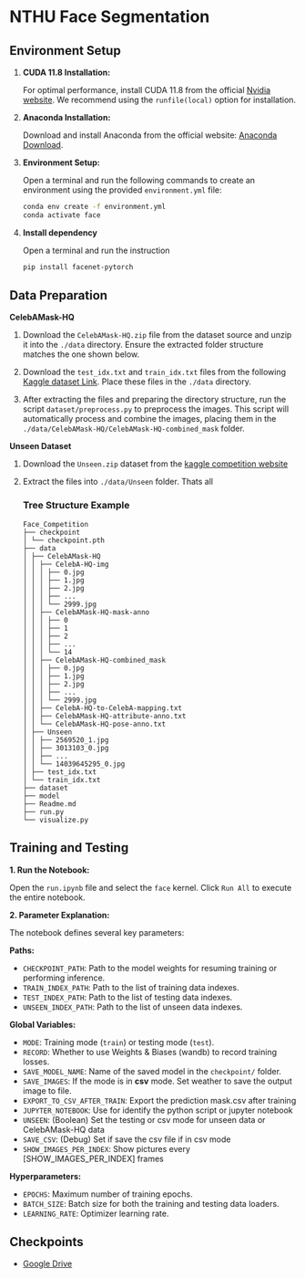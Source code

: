 # NTHU Face Segmentation

## Environment Setup

1. **CUDA 11.8 Installation:**

    For optimal performance, install CUDA 11.8 from the official [Nvidia website](https://developer.nvidia.com/cuda-11-8-0-download-archive?target_os=Linux&target_arch=x86_64&Distribution=Ubuntu&target_version=20.04). We recommend using the `runfile(local)` option for installation.

2. **Anaconda Installation:**

    Download and install Anaconda from the official website: [Anaconda Download](https://docs.anaconda.com/free/anaconda/install/index.html).

3. **Environment Setup:**

    Open a terminal and run the following commands to create an environment using the provided `environment.yml` file:

    ```bash
    conda env create -f environment.yml
    conda activate face
    ```

4. **Install dependency**

    Open a terminal and run the instruction 
    ```bash
    pip install facenet-pytorch
    ```

## Data Preparation
**CelebAMask-HQ**

1.  Download the `CelebAMask-HQ.zip` file from the dataset source and unzip it into the `./data` directory. Ensure the extracted folder structure matches the one shown below.

2. Download the `test_idx.txt` and `train_idx.txt` files from the following [Kaggle dataset Link](https://www.kaggle.com/competitions/cs6550-face-parsing/data). Place these files in the `./data` directory.

3. After extracting the files and preparing the directory structure, run the script `dataset/preprocess.py` to preprocess the images. This script will automatically process and combine the images, placing them in the `./data/CelebAMask-HQ/CelebAMask-HQ-combined_mask` folder.

**Unseen Dataset**
1. Download the `Unseen.zip` dataset from the [kaggle competition website](https://www.kaggle.com/competitions/cs6550_face_parsing_unseen/data)

2. Extract the files into `./data/Unseen` folder. Thats all

    ### Tree Structure Example
    ```
    Face_Competition
    ├── checkpoint
    │ └── checkpoint.pth
    ├── data
    │ ├── CelebAMask-HQ
    │ │ ├── CelebA-HQ-img
    │ │ │ ├── 0.jpg
    │ │ │ ├── 1.jpg
    │ │ │ ├── 2.jpg
    │ │ │ ├── ...
    │ │ │ └── 2999.jpg
    │ │ ├── CelebAMask-HQ-mask-anno
    │ │ │ ├── 0
    │ │ │ ├── 1
    │ │ │ ├── 2
    │ │ │ ├── ...
    │ │ │ └── 14
    │ │ ├── CelebAMask-HQ-combined_mask
    │ │ │ ├── 0.jpg
    │ │ │ ├── 1.jpg
    │ │ │ ├── 2.jpg
    │ │ │ ├── ...
    │ │ │ └── 2999.jpg
    │ │ ├── CelebA-HQ-to-CelebA-mapping.txt
    │ │ ├── CelebAMask-HQ-attribute-anno.txt
    │ │ └── CelebAMask-HQ-pose-anno.txt
    │ ├── Unseen
    │ │ ├── 2569520_1.jpg
    │ │ ├── 3013103_0.jpg
    │ │ ├── ...
    │ │ └── 14039645295_0.jpg
    │ ├── test_idx.txt
    │ └── train_idx.txt
    ├── dataset
    ├── model
    ├── Readme.md
    ├── run.py
    └── visualize.py
    ```

## Training and Testing

**1. Run the Notebook:**

Open the `run.ipynb` file and select the `face` kernel. Click `Run All` to execute the entire notebook.

**2. Parameter Explanation:**

The notebook defines several key parameters:

**Paths:**

* `CHECKPOINT_PATH`: Path to the model weights for resuming training or performing inference.
* `TRAIN_INDEX_PATH`: Path to the list of training data indexes.
* `TEST_INDEX_PATH`: Path to the list of testing data indexes.
* `UNSEEN_INDEX_PATH`: Path to the list of unseen data indexes.

**Global Variables:**

* `MODE`: Training mode (`train`) or testing mode (`test`).
* `RECORD`: Whether to use Weights & Biases (wandb) to record training losses.
* `SAVE_MODEL_NAME`: Name of the saved model in the `checkpoint/` folder.
* `SAVE_IMAGES`: If the mode is in **csv** mode. Set weather to save the output image to file.
* `EXPORT_TO_CSV_AFTER_TRAIN`: Export the prediction mask.csv after training 
* `JUPYTER_NOTEBOOK`: Use for identify the python script or jupyter notebook
* `UNSEEN`: (Boolean) Set the testing or csv mode for unseen data or CelebAMask-HQ data
* `SAVE_CSV`: (Debug) Set if save the csv file if in csv mode
* `SHOW_IMAGES_PER_INDEX`: Show pictures every [SHOW_IMAGES_PER_INDEX] frames


**Hyperparameters:**

* `EPOCHS`: Maximum number of training epochs.
* `BATCH_SIZE`: Batch size for both the training and testing data loaders.
* `LEARNING_RATE`: Optimizer learning rate.

## Checkpoints

* [Google Drive](https://drive.google.com/file/d/17JADKilqzSiXabPSMjHmKJPme1c4X9Ow/view?usp=sharing)